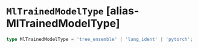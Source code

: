 # `MlTrainedModelType` [alias-MlTrainedModelType]
```typescript
type MlTrainedModelType = 'tree_ensemble' | 'lang_ident' | 'pytorch';
```
